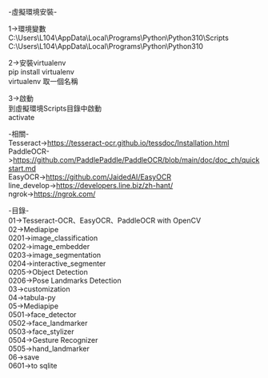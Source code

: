 -虛擬環境安裝-  
 
1->環境變數  
C:\Users\L104\AppData\Local\Programs\Python\Python310\Scripts  
C:\Users\L104\AppData\Local\Programs\Python\Python310  
  
2->安裝virtualenv  
pip install virtualenv  
virtualenv 取一個名稱  
  
3->啟動  
到虛擬環境Scripts目錄中啟動  
activate  
  
-相關-  
Tesseract->https://tesseract-ocr.github.io/tessdoc/Installation.html  
PaddleOCR->https://github.com/PaddlePaddle/PaddleOCR/blob/main/doc/doc_ch/quickstart.md  
EasyOCR->https://github.com/JaidedAI/EasyOCR  
line_develop->https://developers.line.biz/zh-hant/  
ngrok->https://ngrok.com/  
  
-目錄-  
01->Tesseract-OCR、EasyOCR、PaddleOCR with OpenCV  
02->Mediapipe  
0201->image_classification  
0202->image_embedder  
0203->image_segmentation  
0204->interactive_segmenter  
0205->Object Detection  
0206->Pose Landmarks Detection  
03->customization  
04->tabula-py  
05->Mediapipe  
0501->face_detector  
0502->face_landmarker  
0503->face_stylizer  
0504->Gesture Recognizer  
0505->hand_landmarker  
06->save  
0601->to sqlite  

